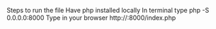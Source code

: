 Steps to run the file
Have php installed locally
In terminal type php -S 0.0.0.0:8000 
Type in your browser
http://<Enter you Ip address>:8000/index.php
